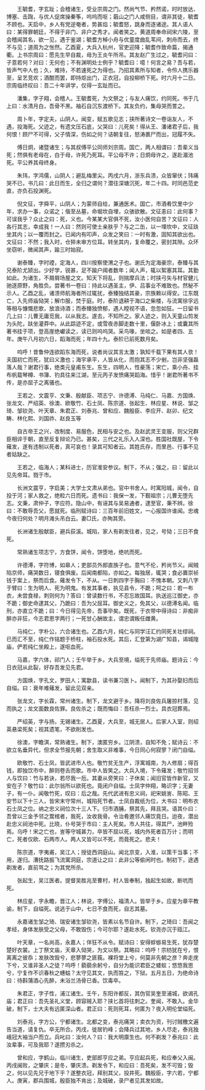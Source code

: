 <!-- { "loadSidebar": true } -->
　　王毓耆，字玄趾；会稽诸生，受业宗周之门。然尚气节、矜然诺，时时放达、博塞、击踘，与优人促席操秦筝，呜呜而呕；蕺山之门人咸侧目，谓非其徒，毓耆不顾也。天启中，乡人有党逆奄者，势甚焰；毓耆怒，跳身而逐诸途。其人语人曰：某得罪朝廷，不得于非门、非户之秀才。闻者笑之。黄道周奉命祠宋六陵，至会稽闻其名，欲一见，遇于鉴湖；毓耆方棹小舟与优童度曲乱苇间，刺舟而去，终不与见；道周为之怅然。乙酉夏，大兵入杭州，官吏迎降；毓耆作致命篇，揭通衢。上书宗周曰：愿先生早自裁，毋为王炎午所吊。其友赵广生过之，毓耆问曰：子意若何？对曰：无何也；不有渊明处士例乎？毓耆曰：噫！何言之易？吾与若，皆声气中人也；久，难持，不若速死之为得也。乃招其素所与知者，令伶人携乐器至，呈艺竞欢；酒酣而罢，即持炬出门，正衣冠，自投柳桥下死。时六月十二日。宗周临终叹曰：吾二十年讲学，仅得一玄趾而已。

　　潘集，字子翔，会稽人。王毓耆死，为文祭之；与友人痛饮，约同死。书于几上曰：水清月白，吾骨不黑。袖石自沉东渡桥下。其友负约，集母哭而詈之。

　　周卜年，字定夫，山阴人。闻变，赋五歌见志；挟所著诗文一卷诣友人，不遇，投海死。父迹之，有遗文压石底，父哭曰：儿死矣！得从王、潘诸君子后，我何恨！顾尸不可得，父子情深，伤如之何？诘朝复往，怒涛裹尸而出，冠履不失。

　　傅日炯，诸暨诸生；与其叔傅平公同师刘宗周。国亡，两人相谓曰：吾辈义当死；然俱有老母在，白于母，许死乃死耳。平公母不许；日炯母许之，遂赴湄池死。平公养其母终身。

　　朱玮，字鸿儒，山阴人；避乱梅里尖。丙戌六月，浙东兵溃，众皆窜伏；玮痛哭不已，书几曰：此日而生，全归之谓何？潜往深塘沉死，年二十四。时同邑范史直，亦负石投渊死。

　　倪文征，字舜平，山阴人；为蒙师自给，兼通医术。国亡，市酒肴饮里中少年，求办一事，众诺之；偕至丛墓，命堀坎自埋，众骇欲散。文征恚曰：此何事？可误我乎？众止之曰：死，义也。今某某大官俱不死，汝小医何自苦？文征曰：人各行其志，幸成我！一人曰：然则可使土亲肤乎？与之二缶，以一埋坎中，文征趺坐其内；以一覆而封之。已闻内有叩声，众发之笑曰：一时有激，固知其欲出也。文征曰：不然；我入时，仓猝未审方位耳。转坐其内，复命覆之，密封其隙。众环坐窃听，微闻其声，踰三时始寂。

　　谢泰臻，字时禋，定海人，四川按察使渭之子也。谢氏为定海豪宗，泰臻与其兄泰阶尤颕出。少好学，锐甚，足不踰户阈者数年；闻人声，辄以絮塞其耳。其勤如此。为诸生，不屑屑场屋之文。知天下将乱，则揣摩兵法；时挟弓矢与材官健儿驰逐原野，角胜负。尝著书一卷曰：持此以遇圣主，伊、吕事业不难致也。然秘不示人。乙酉之乱，诸溃师航海者所过辄扰，泰臻独结其豪，宗族赖以得安。江东既亡，入先师庙恸哭；解巾服，焚于庭。时，泰阶退耕于海口之柴楼，与流寓徐孚远等相与慷慨悲歌，放浪诗酒；而泰臻独愤郁，遇人瞠视不语，忽忽如狂。一日留书几上曰：儿曹无庸觅我，以从我志。遂去，不知所之。家人迹之，则入天童山剪发为头陀，趺坐灌莽中。从此踪迹不定，或雪夜赤脚走数十里，偃卧冰上；或囊其所著书挂于项，登高崖绝巘读之，读已则呜呜哭。采鸟喙，坐啖之。如是者四、五年。庚午八月初六日，蹈海而死；年四十九。泰阶已前死数月矣。

　　呜呼！昔鲁仲连欲蹈东海而死，说者尚议其言太激；孰知千载下果有其人欤！夫国初亡而死，犹曰义激也；海宇承平，人皆从化，而抱其志不少剉，岂非坚强磊落人哉？谢君行事，绝类元皇甫东生。东生，四明人，性豪荡；宋亡，乘小舟、挂布帆载琴樽、书簿、钓具往来江湖，至元丙子发愤痛哭蹈海。惜乎！谢君所著书不传，是亦屈子之离骚也。

　　王若之、文震亨、文秉、殷献臣、项志宁、许德溥、马纯仁、马嘉、方国焕、张龙文、严绍英、徐澳、欧敬竹、石士凤、陈宗道、张起生、林应星、林说、邹之琦、邹钦尧、叶天章、朱君正、刘泰兆、曾和应、魏殷臣、李应开、赵卯、纪文畴、林化熙、刘国祚、赵良玉等

　　自古帝王之兴，改制度、易服色，民相与安之也。及赵武灵王变服，则父兄群臣相谇于朝，直至反复辩论乃已。甚矣，三代之礼乐入人深也。胜国社既屋，下令薙发，遂有违制以死者，真可哀也！录其可知者云。其姓氏存，而里邑、行事不见者姑缺之。

　　王若之，临海人；某科进士，历官淮安参议。制下，不从；强之，曰：留此以见先帝耳。戮于市。

　　长洲文震亨，字启美；大学士文肃从弟也。官中书舍人。时寓阳城，闻令，自投于河；家人救之，绝粒六日而死。遗书曰：我保一发，下觐祖宗；儿曹无堕先志。文秉，肃仲子，字应符。隐山中，有诬其与吴易通者，逮至官，秉不辨。徐曰：不敢辱吾父，愿就死。临刑赋诗曰：三百年前旧姓文，一心报国许谁闻。忠魂今夜归何处？明月滩头吊白云。妻□氏，亦殉其旁。

　　长洲诸生殷献臣，避兵荻溪。城陷，家人有剃发往者，见之，号恸；三日不食死。

　　常熟诸生项志宁，方食饼，闻令，饼堕地，绝吭而死。

　　许德溥，字符博，如皋人；吏部员外郎直族子也。意气不伦，矜尚节义。闻贼陷京师，痛哭数日，寝食俱废。后闻南都陷，亦如之。每独居，辄哭；食必置崇祯钱于案上，祭而后食。薙发令下，不从。一日刺四字于胸曰：不愧本朝。又刺八字于臂曰：生为明人、死为明鬼。有发其事者，执见县令，不跪；呵之曰：若一布衣，未尝食禄，刺则何为？答曰：曾读数行书，不忍忘故国耳。执送巡江御史，亦不跪；御史命逮其父，乃跪曰：吾为父屈耳。御史义之，免其父，以德溥名闻。临刑，亦直立不跪；曰：今日得见先帝，吾事毕矣。既死，于衣带中得诗曰：非痴非醉亦非狂，今志君恩字两行；一死甘心酬故主，谓忠谓叛任雌黄。

　　马纯仁，字朴公，六合诸生也。乙酉六月，纯仁与同学汪汇约同死关壮缪祠。已而汇不至，纯仁作铭题于桥柱，袖石投水死。其后，汇登第为湖广知县，谒城隍庙，俨若纯仁坐殿上，遂呕血死。

　　马嘉，字六体，祁门人；壬午举于乡。大兵至境，缢死于先师庙。题诗云：今日衣冠从此裂，好存吾发见先君。

　　方国焕，字孔文，罗田人；寓歙县，读书兼习医卜。闻制下，为其孙娶妇而后自缢。曰：衰年难薙发，留此见双亲。

　　张龙文，字长霖，常州诸生。制下，龙文避于乡。降将刘良佐兵屠掠村落，见而执之；龙文面数良佐罪。良佐杀之；既而悔曰：吾枉杀一烈士。具衣冠葬焉。

　　严绍英，字与扬，无锡诸生。乙酉夏，大兵至，城无居人。后家人入室，则绍英悬梁死矣；视其遗笔，不欲削发也。

　　徐澳，字瞻淇，常熟诸生。制下，澳匿穷乡。江阴溃，自知不免；赋诗云：不欲立名垂异代，但求全节报先朝；舍生取义非难事，今日同心何寂寥？闭门自缢。

　　欧敬竹、石士凤，皆武进市人也。敬竹贫无生产，浮寓城南，为人修扇；得百钱，即独饮市中，醉则卷舌而歌。市中人皆笑之。大兵入境，下令薙发；敬竹招邻人与饮曰：竹与若诀，若尽我一卮。其妻从旁笑曰：子休矣；闻旧官皆作新官，又安在子？敬竹曰：此尔翁所以欲死也。竟闭户自缢。士凤字仲翔，略识字；无妻子，有一仆。闻敬竹死，叹曰：后之哉。先代武进有忠义祠，祀宋姚訔、陈昭、王安节以下十三人，皆宋末守常州，城陷死节者。士凤自裁纸为位，大书曰：明布衣石士凤之位。纳之忠义祠位次十三人下。归市酒脯，祭其先，拜且哭。语其仆曰：吾曾以三金予邻之鬻棺者，我死，汝收我骨。令治肴邀邻人痛饮竟日。迨夜，潜出赴忠义祠池中死。比晓，仆号哭于市曰：主人死矣。市人共往，得其尸，池畔殓焉。乌呼！宋之亡也，訔等守城甚力，卒皆不屈以死，城内外死者百万计；而明亡，死者仅欧、石两市人。两人又皆可以不死，而竟死之。悲夫！

　　陈宗道，字夷甫，吴江人；授徒西洞庭山。闻北京变，入淮，以策干当事；不用，遂归。漕抚路振飞流寓洞庭，宗道让之曰：此非公等偷闲时也。制初下，途遇剃发者，直前骂之；为其党所杀。

　　张起生，吴江医者。提督吴胜兆至曹村，村人皆奉制，独起生如故，断吭而死。

　　林应星，字永瞻，晋江人；林说，字傅公，福清人。皆举于乡。应星为章平教谕，制下，自缢死。说逃于山中，七日不食而死，自志其墓。

　　永嘉诸生邹之琦、瑞安诸生邹钦尧，皆素以名节自许。制下，之琦曰：吾闻之孝经，身体发肤受之父母，不敢毁伤；今可尔耶？遂赴水死。钦尧亦沉于瓯江。

　　叶天章，一名尚高，永嘉人；佯狂不从令。赋诗曰：安得蜉蝣易生死，犹存楚楚好衣裳。上丁祭文庙，天章入恸哭，为文以祭。其略曰：呜呼！宗枋犹在兮，恨离离之彼忝；发肤改毁兮，悲蓼蓼之匪莪。裸将堂上兮，何莫非先朝之彦？奔走庑下兮，又谁非圣人之徒？呜呼！藐藐余躬兮，自分为能识君臣之蝼蚁；悠悠我思兮，宁复作不识春秋之蟪蛄？太守见其文，执而笞之，下狱。五月五日，为绝命诗曰：待斟蒲酒心先醉，未浴兰汤骨已香。饮毒卒。

　　朱君正，字子性，浦江诸生。壬午，东阳许都反，其伪官吴奎至浦城，欲谒孔庙；君正曰：吾先圣礼义堂，顾容贼入耶？挟匕首将往刺之。奎闻，不敢入。金华破，制下，士大夫有远匿深山者。君正曰：死则死耳，何匿为？夜入明伦堂缢死。

　　刘泰兆，字方公，宁都诸生。北都之变，泰兆痛哭；卖衣为资，刊讨贼檄文遍告当道，请复仇。卒无所合。丙戌，徙居钓峰；会降兵过其地，乡人尽走，泰兆独峨冠大袖当户而立。兵叱曰：汝何人？曰：我大明廪生也。何不剃发？泰兆曰：此汝辈事，可及我耶？遂攒刃杀之。

　　曾和应，字鹤山，临川诸生，吏部郎亨应之弟。亨应起兵死，和应奉父入闽。丙戌闽败，之肇庆；是冬，肇庆溃。剃发令下，和应曰：吾死矣，发不可毁；毁之，何以见先兄于地下乎？遂整衣冠，拜别其父，投井死。魏殷臣，字六若，宁都人。庚寅，郡兵围城，殷臣独不肯出；及城破，录尸者见其发如故。

